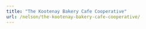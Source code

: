 ```yaml
---
title: "The Kootenay Bakery Cafe Cooperative"
url: /nelson/the-kootenay-bakery-cafe-cooperative/
---
```

